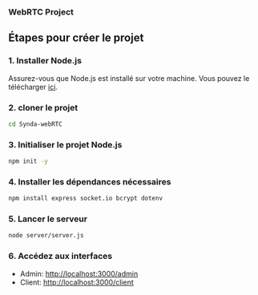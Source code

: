 
### WebRTC Project

## Étapes pour créer le projet

### 1. Installer Node.js
Assurez-vous que Node.js est installé sur votre machine. Vous pouvez le télécharger [ici](https://nodejs.org/).

### 2. cloner le projet
 
```bash
cd Synda-webRTC
```

### 3. Initialiser le projet Node.js
```bash
npm init -y
```

### 4. Installer les dépendances nécessaires
```bash
npm install express socket.io bcrypt dotenv
```

### 5. Lancer le serveur
```bash
node server/server.js
```

### 6. Accédez aux interfaces
- Admin: [http://localhost:3000/admin](http://localhost:3000/admin)
- Client: [http://localhost:3000/client](http://localhost:3000/client)
```
